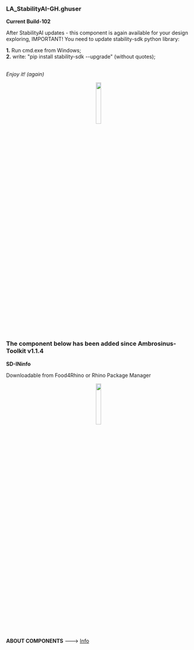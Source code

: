 ### LA_StabilityAI-GH.ghuser

**Current Build-102**

After StabilityAI updates - this component is again available for your design exploring, IMPORTANT! You need to update stability-sdk python library:

**1.** Run cmd.exe from Windows;
<br>
**2.** write: "pip install stability-sdk --upgrade" (without quotes);
<br>
<br>

_Enjoy it! (again)_

<div align="center">
<img src="https://ambrosinus.altervista.org/blog/wp-content/uploads/2022/11/LA_StabilityAI-GH_comp_02.png" width="17%" height="17%">
</div>
<br>

### The component below has been added since Ambrosinus-Toolkit v1.1.4

**SD-INinfo**

Downloadable from Food4Rhino or Rhino Package Manager

<div align="center">
<img src="https://ambrosinus.altervista.org/blog/wp-content/uploads/2022/11/SD-INinfo_comps_01.png" width="17%" height="17%">
</div>
<br>

**ABOUT COMPONENTS**  ---> [Info](https://bit.ly/StabilityAI-insideGrasshopper)
